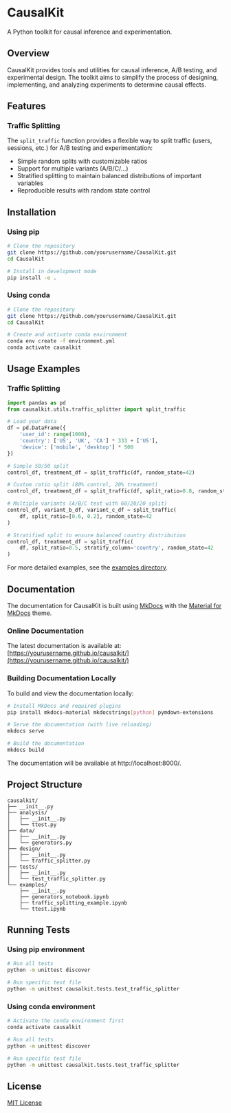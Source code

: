 # CausalKit

A Python toolkit for causal inference and experimentation.

## Overview

CausalKit provides tools and utilities for causal inference, A/B testing, and experimental design. The toolkit aims to simplify the process of designing, implementing, and analyzing experiments to determine causal effects.

## Features

### Traffic Splitting

The `split_traffic` function provides a flexible way to split traffic (users, sessions, etc.) for A/B testing and experimentation:

- Simple random splits with customizable ratios
- Support for multiple variants (A/B/C/...)
- Stratified splitting to maintain balanced distributions of important variables
- Reproducible results with random state control

## Installation

### Using pip

```bash
# Clone the repository
git clone https://github.com/yourusername/CausalKit.git
cd CausalKit

# Install in development mode
pip install -e .
```

### Using conda

```bash
# Clone the repository
git clone https://github.com/yourusername/CausalKit.git
cd CausalKit

# Create and activate conda environment
conda env create -f environment.yml
conda activate causalkit
```

## Usage Examples

### Traffic Splitting

```python
import pandas as pd
from causalkit.utils.traffic_splitter import split_traffic

# Load your data
df = pd.DataFrame({
    'user_id': range(1000),
    'country': ['US', 'UK', 'CA'] * 333 + ['US'],
    'device': ['mobile', 'desktop'] * 500
})

# Simple 50/50 split
control_df, treatment_df = split_traffic(df, random_state=42)

# Custom ratio split (80% control, 20% treatment)
control_df, treatment_df = split_traffic(df, split_ratio=0.8, random_state=42)

# Multiple variants (A/B/C test with 60/20/20 split)
control_df, variant_b_df, variant_c_df = split_traffic(
    df, split_ratio=[0.6, 0.2], random_state=42
)

# Stratified split to ensure balanced country distribution
control_df, treatment_df = split_traffic(
    df, split_ratio=0.5, stratify_column='country', random_state=42
)
```

For more detailed examples, see the [examples directory](causalkit/examples/).

## Documentation

The documentation for CausalKit is built using [MkDocs](https://www.mkdocs.org/) with the [Material for MkDocs](https://squidfunk.github.io/mkdocs-material/) theme.

### Online Documentation

The latest documentation is available at: [https://yourusername.github.io/causalkit/](https://yourusername.github.io/causalkit/)

### Building Documentation Locally

To build and view the documentation locally:

```bash
# Install MkDocs and required plugins
pip install mkdocs-material mkdocstrings[python] pymdown-extensions

# Serve the documentation (with live reloading)
mkdocs serve

# Build the documentation
mkdocs build
```

The documentation will be available at http://localhost:8000/.

## Project Structure

```
causalkit/
├── __init__.py
├── analysis/
│   ├── __init__.py
│   └── ttest.py
├── data/
│   ├── __init__.py
│   └── generators.py
├── design/
│   ├── __init__.py
│   └── traffic_splitter.py
├── tests/
│   ├── __init__.py
│   └── test_traffic_splitter.py
└── examples/
    ├── __init__.py
    ├── generators_notebook.ipynb
    ├── traffic_splitting_example.ipynb
    └── ttest.ipynb
```

## Running Tests

### Using pip environment

```bash
# Run all tests
python -m unittest discover

# Run specific test file
python -m unittest causalkit.tests.test_traffic_splitter
```

### Using conda environment

```bash
# Activate the conda environment first
conda activate causalkit

# Run all tests
python -m unittest discover

# Run specific test file
python -m unittest causalkit.tests.test_traffic_splitter
```

## License

[MIT License](LICENSE)

